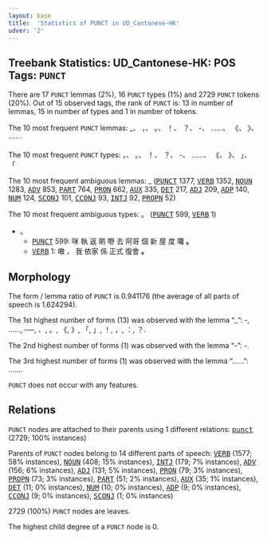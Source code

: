 ```yaml
---
layout: base
title:  'Statistics of PUNCT in UD_Cantonese-HK'
udver: '2'
---
```


## Treebank Statistics: UD_Cantonese-HK: POS Tags: `PUNCT`

There are 17 `PUNCT` lemmas (2%), 16 `PUNCT` types (1%) and 2729 `PUNCT` tokens (20%).
Out of 15 observed tags, the rank of `PUNCT` is: 13 in number of lemmas, 15 in number of types and 1 in number of tokens.

The 10 most frequent `PUNCT` lemmas: _、 ，、 。、 ！、 ？、 -、 ……、 《、 》、 ⋯⋯

The 10 most frequent `PUNCT` types:  ，、 。、 ！、 ？、 -、 ……、 《、 》、 」、 「

The 10 most frequent ambiguous lemmas: _ (<tt><a href="yue_hk-pos-PUNCT.html">PUNCT</a></tt> 1377, <tt><a href="yue_hk-pos-VERB.html">VERB</a></tt> 1352, <tt><a href="yue_hk-pos-NOUN.html">NOUN</a></tt> 1283, <tt><a href="yue_hk-pos-ADV.html">ADV</a></tt> 853, <tt><a href="yue_hk-pos-PART.html">PART</a></tt> 764, <tt><a href="yue_hk-pos-PRON.html">PRON</a></tt> 662, <tt><a href="yue_hk-pos-AUX.html">AUX</a></tt> 335, <tt><a href="yue_hk-pos-DET.html">DET</a></tt> 217, <tt><a href="yue_hk-pos-ADJ.html">ADJ</a></tt> 209, <tt><a href="yue_hk-pos-ADP.html">ADP</a></tt> 140, <tt><a href="yue_hk-pos-NUM.html">NUM</a></tt> 124, <tt><a href="yue_hk-pos-SCONJ.html">SCONJ</a></tt> 101, <tt><a href="yue_hk-pos-CCONJ.html">CCONJ</a></tt> 93, <tt><a href="yue_hk-pos-INTJ.html">INTJ</a></tt> 92, <tt><a href="yue_hk-pos-PROPN.html">PROPN</a></tt> 52)

The 10 most frequent ambiguous types:  。 (<tt><a href="yue_hk-pos-PUNCT.html">PUNCT</a></tt> 599, <tt><a href="yue_hk-pos-VERB.html">VERB</a></tt> 1)


* 。
  * <tt><a href="yue_hk-pos-PUNCT.html">PUNCT</a></tt> 599: 咪 執 返 啲 嘢 去 阿哥 個 新 屋 度 囖 <b>。</b>
  * <tt><a href="yue_hk-pos-VERB.html">VERB</a></tt> 1: 噉 ， 我 依家 係 正式 復會 <b>。</b>

## Morphology

The form / lemma ratio of `PUNCT` is 0.941176 (the average of all parts of speech is 1.624294).

The 1st highest number of forms (13) was observed with the lemma “_”: -, ……, ──, 、, 。, 《, 》, 「, 」, ！, ，, ：, ？.

The 2nd highest number of forms (1) was observed with the lemma “-”: -.

The 3rd highest number of forms (1) was observed with the lemma “……”: …….

`PUNCT` does not occur with any features.


## Relations

`PUNCT` nodes are attached to their parents using 1 different relations: <tt><a href="yue_hk-dep-punct.html">punct</a></tt> (2729; 100% instances)

Parents of `PUNCT` nodes belong to 14 different parts of speech: <tt><a href="yue_hk-pos-VERB.html">VERB</a></tt> (1577; 58% instances), <tt><a href="yue_hk-pos-NOUN.html">NOUN</a></tt> (408; 15% instances), <tt><a href="yue_hk-pos-INTJ.html">INTJ</a></tt> (179; 7% instances), <tt><a href="yue_hk-pos-ADV.html">ADV</a></tt> (156; 6% instances), <tt><a href="yue_hk-pos-ADJ.html">ADJ</a></tt> (131; 5% instances), <tt><a href="yue_hk-pos-PRON.html">PRON</a></tt> (79; 3% instances), <tt><a href="yue_hk-pos-PROPN.html">PROPN</a></tt> (73; 3% instances), <tt><a href="yue_hk-pos-PART.html">PART</a></tt> (51; 2% instances), <tt><a href="yue_hk-pos-AUX.html">AUX</a></tt> (35; 1% instances), <tt><a href="yue_hk-pos-DET.html">DET</a></tt> (11; 0% instances), <tt><a href="yue_hk-pos-NUM.html">NUM</a></tt> (10; 0% instances), <tt><a href="yue_hk-pos-ADP.html">ADP</a></tt> (9; 0% instances), <tt><a href="yue_hk-pos-CCONJ.html">CCONJ</a></tt> (9; 0% instances), <tt><a href="yue_hk-pos-SCONJ.html">SCONJ</a></tt> (1; 0% instances)

2729 (100%) `PUNCT` nodes are leaves.

The highest child degree of a `PUNCT` node is 0.

